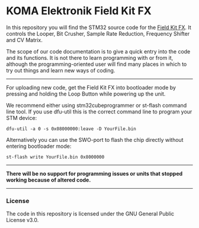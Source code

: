 # KOMA Elektronik Field Kit FX

In this repository you will find the STM32 source code for the [Field Kit FX](https://koma-elektronik.com/?product=field-kit-fx-modular-multi-effects-processor "Field Kit FX"). It controls the Looper, Bit Crusher, Sample Rate Reduction, Frequency Shifter and CV Matrix.

The scope of our code documentation is to give a quick entry into the code and its functions. It is not there to learn programming with or from it, although the programming-oriented user will find many places in which to try out things and learn new ways of coding.

-----

For uploading new code, get the Field Kit FX into bootloader mode by pressing and holding the Loop Button while powering up the unit.

We recommend either using stm32cubeprogrammer or st-flash command line tool. If you use dfu-util this is the correct command line to program your STM device:

`dfu-util -a 0 -s 0x08000000:leave -D YourFile.bin`  


Alternatively you can use the SWO-port to flash the chip directly without entering bootloader mode:

`st-flash write YourFile.bin 0x8000000`



----

**There will be no support for programming issues or units that stopped working because of altered code.**

----

### License

The code in this repository is licensed under the GNU General Public License v3.0.
